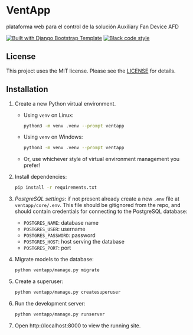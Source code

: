 # VentApp

plataforma web para el control de la solución Auxiliary Fan Device AFD

[![Built with Django Bootstrap Template](https://img.shields.io/badge/Built%20with-Django%20Bootstrap%20Template-blueviolet.svg)](https://github.com/griceturrble/django-bootstrap-template/) [![Black code style](https://img.shields.io/badge/code%20style-black-000000.svg)](https://github.com/ambv/black)


## License

This project uses the MIT license. Please see the [LICENSE](LICENSE) for details.


## Installation

1. Create a new Python virtual environment.

   - Using `venv` on Linux:

     ```bash
     python3 -m venv .venv --prompt ventapp
     ```

   - Using `venv` on Windows:

     ```bash
     python3 -m venv .venv --prompt ventapp
     ```

   - Or, use whichever style of virtual environment management you prefer!

1. Install dependencies:

   ```bash
   pip install -r requirements.txt
   ```

1. *PostgreSQL settings*: if not present already create a new `.env` file at `ventapp/core/.env`. This file should be gitignored from the repo, and should contain credentials for connecting to the PostgreSQL database:

   - `POSTGRES_NAME`: database name
   - `POSTGRES_USER`: username
   - `POSTGRES_PASSWORD`: password
   - `POSTGRES_HOST`: host serving the database
   - `POSTGRES_PORT`: port

1. Migrate models to the database:

   ```bash
   python ventapp/manage.py migrate
   ```

1. Create a superuser:

   ```bash
   python ventapp/manage.py createsuperuser
   ```

1. Run the development server:

   ```bash
   python ventapp/manage.py runserver
   ```

1. Open http://localhost:8000 to view the running site.
